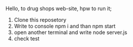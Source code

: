 Hello, to drug shops web-site, hpw to run it;

1) Clone this reposetory
2) Write to console npm i and than npm start
3) open another terminal and write node server.js
4) check test
